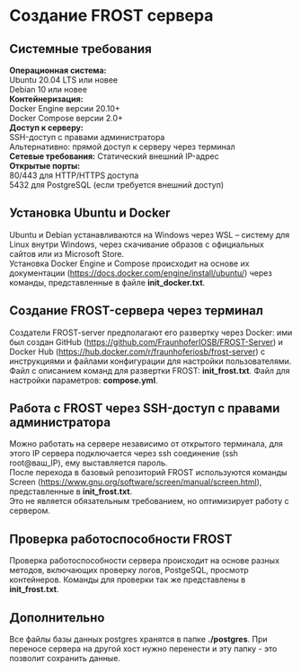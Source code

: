 # Создание FROST сервера
## Системные требования  
**Операционная система:**    
Ubuntu 20.04 LTS или новее  
Debian 10 или новее  
**Контейнеризация:**  
Docker Engine версии 20.10+  
Docker Compose версии 2.0+  
**Доступ к серверу:**  
SSH-доступ с правами администратора  
Альтернативно: прямой доступ к серверу через терминал  
**Сетевые требования:** 
Статический внешний IP-адрес  
**Открытые порты:**  
80/443 для HTTP/HTTPS доступа  
5432 для PostgreSQL (если требуется внешний доступ)  

## Установка Ubuntu и Docker
Ubuntu и Debian устанавливаются на Windows через WSL – систему для Linux внутри Windows, через скачивание образов с официальных сайтов или из Microsoft Store.  
Установка Docker Engine и Compose происходит на основе их документации (https://docs.docker.com/engine/install/ubuntu/) через команды, представленные в файле **init_docker.txt**.  

## Создание FROST-сервера через терминал
Создатели FROST-server предполагают его развертку через Docker: ими был создан GitHub (https://github.com/FraunhoferIOSB/FROST-Server) и Docker Hub (https://hub.docker.com/r/fraunhoferiosb/frost-server) с инструкциями и файлами конфигурации для настройки пользователями.  
Файл с описанием команд для развертки FROST: **init_frost.txt**. Файл для настройки параметров: **compose.yml**.  

## Работа с FROST через SSH-доступ с правами администратора
Можно работать на сервере независимо от открытого терминала, для этого IP сервера подключается через ssh соединение (ssh root@ваш_IP), ему выставляется пароль.  
После перехода в базовый репозиторий FROST используются команды Screen (https://www.gnu.org/software/screen/manual/screen.html), представленные в **init_frost.txt**.  
Это не является обязательным требованием, но оптимизирует работу с сервером.  

## Проверка работоспособности FROST
Проверка работоспособности сервера происходит на основе разных методов, включающих проверку логов, PostgeSQL, просмотр контейнеров. Команды для проверки так же представлены в **init_frost.txt**.  

## Дополнительно
Все файлы базы данных postgres хранятся в папке **./postgres**. При переносе сервера на другой хост нужно перенести и эту папку - это позволит сохранить данные.
